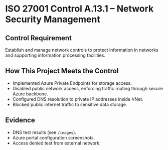 # ISO 27001 Control A.13.1 – Network Security Management

## Control Requirement
Establish and manage network controls to protect information in networks and supporting information processing facilities.

## How This Project Meets the Control
- Implemented Azure Private Endpoints for storage access.
- Disabled public network access, enforcing traffic routing through secure Azure backbone.
- Configured DNS resolution to private IP addresses inside VNet.
- Blocked public internet traffic to sensitive data storage.

## Evidence
- DNS test results (see `/images`).
- Azure portal configuration screenshots.
- Access denied test from external network.
